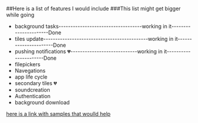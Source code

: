 ##Here is a list of features I would include 
###This list might get bigger while going

* background tasks-----------------------------------working in it----------------------Done
* tiles update--------------------------------------------working in it----------------------Done
* pushing notifications :broken_heart:----------------------------working in it----------------------Done
* filepickers
* Navegations
* app life cycle
* secondary tiles :broken_heart:
* soundcreation
* Authentication
* background download


[here is a link with samples that woulld help](https://github.com/Microsoft/Windows-universal-samples/tree/master/Samples)




